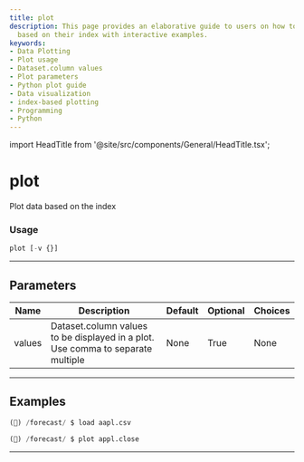 ```yaml
---
title: plot
description: This page provides an elaborative guide to users on how to plot data
  based on their index with interactive examples.
keywords:
- Data Plotting
- Plot usage
- Dataset.column values
- Plot parameters
- Python plot guide
- Data visualization
- index-based plotting
- Programming
- Python
---
```


import HeadTitle from '@site/src/components/General/HeadTitle.tsx';

<HeadTitle title="plot - Forecast - Reference | OpenBB Terminal Docs" />

# plot

Plot data based on the index

### Usage

```python
plot [-v {}]
```

---

## Parameters

| Name | Description | Default | Optional | Choices |
| ---- | ----------- | ------- | -------- | ------- |
| values | Dataset.column values to be displayed in a plot. Use comma to separate multiple | None | True | None |


---

## Examples

```python
(🦋) /forecast/ $ load aapl.csv

(🦋) /forecast/ $ plot appl.close
```
---
